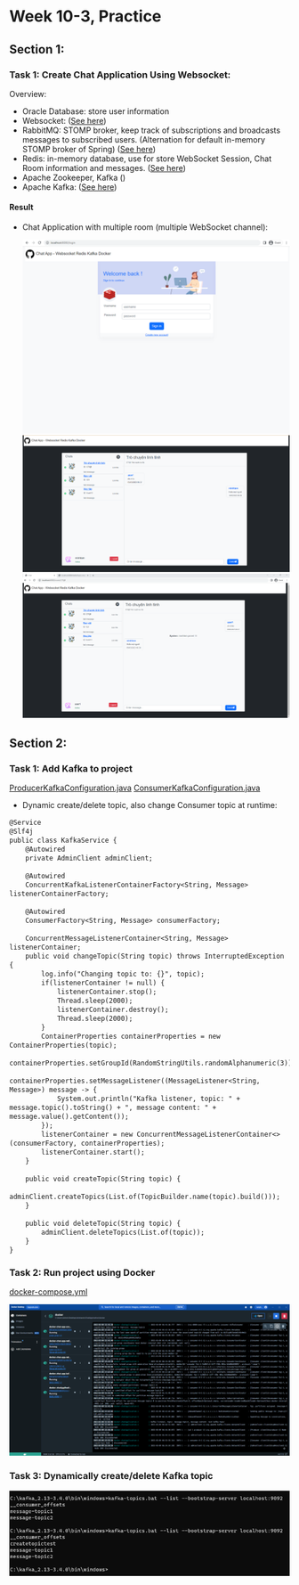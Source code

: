 # Week 10-3, Practice

## Section 1:

### Task 1: Create Chat Application Using Websocket:
    
Overview:
- Oracle Database: store user information
- Websocket: (<a href="">See here</a>)
- RabbitMQ: STOMP broker, keep track of subscriptions and broadcasts messages to subscribed users. (Alternation for default in-memory STOMP broker of Spring) (<a href="src%2Fmain%2Fjava%2Fcom%2Fexample%2Fchatapplication%2Fconfiguration%2FWebSocketConfiguration.java">See here</a>)
- Redis: in-memory database, use for store WebSocket Session, Chat Room information and messages. (<a href="">See here</a>)
- Apache Zookeeper, Kafka ()
- Apache Kafka: (<a href="">See here</a>)

#### Result
- Chat Application with multiple room (multiple WebSocket channel):
    
    ![login.png](images%2Flogin.png)
    ![img.png](images%2Fimg.png)
    ![img_1.png](images%2Fimg_1.png)
## Section 2:
### Task 1: Add Kafka to project
[ProducerKafkaConfiguration.java](src%2Fmain%2Fjava%2Fcom%2Fexample%2Fchatapplication%2Fconfiguration%2Fkafka%2FProducerKafkaConfiguration.java)
[ConsumerKafkaConfiguration.java](src%2Fmain%2Fjava%2Fcom%2Fexample%2Fchatapplication%2Fconfiguration%2Fkafka%2FConsumerKafkaConfiguration.java)

- Dynamic create/delete topic, also change Consumer topic at runtime:

```agsl
@Service
@Slf4j
public class KafkaService {
    @Autowired
    private AdminClient adminClient;
    
    @Autowired
    ConcurrentKafkaListenerContainerFactory<String, Message> listenerContainerFactory;
    
    @Autowired
    ConsumerFactory<String, Message> consumerFactory;
    
    ConcurrentMessageListenerContainer<String, Message> listenerContainer;
    public void changeTopic(String topic) throws InterruptedException {
        log.info("Changing topic to: {}", topic);
        if(listenerContainer != null) {
            listenerContainer.stop();
            Thread.sleep(2000);
            listenerContainer.destroy();
            Thread.sleep(2000);
        }
        ContainerProperties containerProperties = new ContainerProperties(topic);
        containerProperties.setGroupId(RandomStringUtils.randomAlphanumeric(3));
        containerProperties.setMessageListener((MessageListener<String, Message>) message -> {
            System.out.println("Kafka listener, topic: " + message.topic().toString() + ", message content: " + message.value().getContent());
        });
        listenerContainer = new ConcurrentMessageListenerContainer<>(consumerFactory, containerProperties);
        listenerContainer.start();
    }

    public void createTopic(String topic) {
        adminClient.createTopics(List.of(TopicBuilder.name(topic).build()));
    }

    public void deleteTopic(String topic) {
        adminClient.deleteTopics(List.of(topic));
    }
}
```
          
### Task 2: Run project using Docker
[docker-compose.yml](docker%2Fdocker-compose.yml)

![img_5.png](images%2Fimg_5.png)


### Task 3: Dynamically create/delete Kafka topic
![img_6.png](images%2Fimg_6.png)